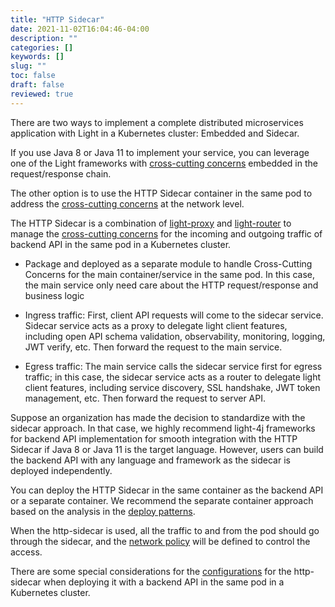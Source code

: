 ```yaml
---
title: "HTTP Sidecar"
date: 2021-11-02T16:04:46-04:00
description: ""
categories: []
keywords: []
slug: ""
toc: false
draft: false
reviewed: true
---
```


There are two ways to implement a complete distributed microservices application with Light in a Kubernetes cluster: Embedded and Sidecar. 

If you use Java 8 or Java 11 to implement your service, you can leverage one of the Light frameworks with [cross-cutting concerns][] embedded in the request/response chain. 

The other option is to use the HTTP Sidecar container in the same pod to address the [cross-cutting concerns][] at the network level. 

The HTTP Sidecar is a combination of [light-proxy](/service/proxy/) and [light-router](/service/router/) to manage the [cross-cutting concerns](/concern/) for the incoming and outgoing traffic of backend API in the same pod in a Kubernetes cluster.

- Package and deployed as a separate module to handle Cross-Cutting Concerns for the main container/service in the same pod. In this case, the main service only need care about the HTTP request/response and business logic

- Ingress traffic: First, client API requests will come to the sidecar service. Sidecar service acts as a proxy to delegate light client features, including open API schema validation, observability, monitoring, logging, JWT verify, etc. Then forward the request to the main service.

- Egress traffic: The main service calls the sidecar service first for egress traffic; in this case, the sidecar service acts as a router to delegate light client features, including service discovery, SSL handshake, JWT token management, etc. Then forward the request to server API.

Suppose an organization has made the decision to standardize with the sidecar approach. In that case, we highly recommend light-4j frameworks for backend API implementation for smooth integration with the HTTP Sidecar if Java 8 or Java 11 is the target language. However, users can build the backend API with any language and framework as the sidecar is deployed independently. 

You can deploy the HTTP Sidecar in the same container as the backend API or a separate container. We recommend the separate container approach based on the analysis in the [deploy patterns](/service/http-sidecar/deploy-patterns/). 

When the http-sidecar is used, all the traffic to and from the pod should go through the sidecar, and the [network policy][] will be defined to control the access. 

There are some special considerations for the [configurations](/service/http-sidecar/k8s-config/) for the http-sidecar when deploying it with a backend API in the same pod in a Kubernetes cluster. 


[cross-cutting concerns]: /concern/
[network policy]: /service/http-sidecar/network-policy/

